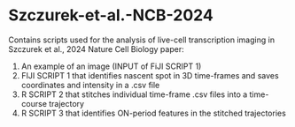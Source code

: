 # Szczurek-et-al.-NCB-2024
Contains scripts used for the analysis of live-cell transcription imaging in Szczurek et al., 2024 Nature Cell Biology paper:
1. An example of an image (INPUT of FiJI SCRIPT 1)
2. FIJI SCRIPT 1 that identifies nascent spot in 3D time-frames and saves coordinates and intensity in a .csv file
3. R SCRIPT 2 that stitches individual time-frame .csv files into a time-course trajectory
4. R SCRIPT 3 that identifies ON-period features in the stitched trajectories
